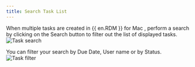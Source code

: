 ```yaml
---
title: Search Task List
---
```

When multiple tasks are created in {{ en.RDM }} for Mac , perform a search by clicking on the Search button to filter out the list of displayed tasks.  
![Task search](/img/en/rdm/mac/clip10356.png)

You can filter your search by Due Date, User name or by Status.  
![Task filter](/img/en/rdm/mac/clip10022.png)
